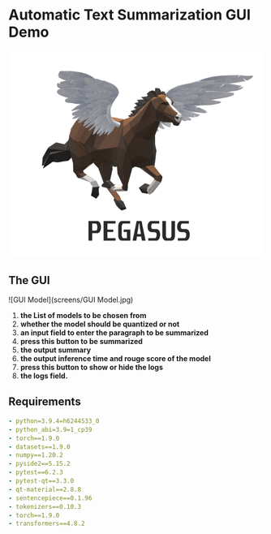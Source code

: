# Automatic Text Summarization GUI Demo

![pegasus logo](screens/icon.png)



## The GUI 

![GUI Model](screens/GUI Model.jpg)

1. **the List of models to be chosen from**
2. **whether the model should be quantized or not**
3. **an input field to enter the paragraph to be summarized**
4. **press this button to be summarized**
5. **the output summary**
6. **the output inference time and rouge score of the model**
7. **press this button to show or hide the logs** 
8. **the logs field.**



## Requirements

```yml
- python=3.9.4=h6244533_0
- python_abi=3.9=1_cp39
- torch==1.9.0
- datasets==1.9.0
- numpy==1.20.2
- pyside2==5.15.2
- pytest==6.2.3
- pytest-qt==3.3.0
- qt-material==2.8.8
- sentencepiece==0.1.96
- tokenizers==0.10.3
- torch==1.9.0
- transformers==4.8.2

```

